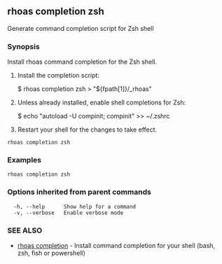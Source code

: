 ## rhoas completion zsh

Generate command completion script for Zsh shell

### Synopsis

Install rhoas command completion  for the Zsh shell.

1. Install the completion script:

   $ rhoas completion zsh > "${fpath[1]}/_rhoas"

2. Unless already installed, enable shell completions for Zsh:

   $ echo "autoload -U compinit; compinit" >> ~/.zshrc

3. Restart your shell for the changes to take effect.


```
rhoas completion zsh
```

### Examples

```
rhoas completion zsh

```

### Options inherited from parent commands

```
  -h, --help      Show help for a command
  -v, --verbose   Enable verbose mode
```

### SEE ALSO

* [rhoas completion](rhoas_completion.md)	 - Install command completion for your shell (bash, zsh, fish or powershell)

